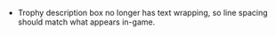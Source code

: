 - Trophy description box no longer has text wrapping, so line spacing should match what appears in-game.